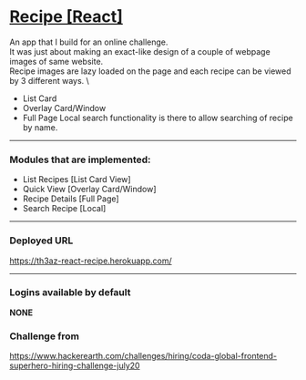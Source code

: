 # [Recipe [React]](https://th3az-react-recipe.herokuapp.com/)
An app that I build for an online challenge. \
It was just about making an exact-like design of a couple of webpage images of same website. \
Recipe images are lazy loaded on the page and each recipe can be viewed by 3 different ways. \
 - List Card
 - Overlay Card/Window
 - Full Page
Local search functionality is there to allow searching of recipe by name.

---

### Modules that are implemented:
 - List Recipes [List Card View]
 - Quick View [Overlay Card/Window]
 - Recipe Details [Full Page]
 - Search Recipe [Local]

---

### Deployed URL
https://th3az-react-recipe.herokuapp.com/

---

### Logins available by default
**NONE**


### Challenge from
https://www.hackerearth.com/challenges/hiring/coda-global-frontend-superhero-hiring-challenge-july20
